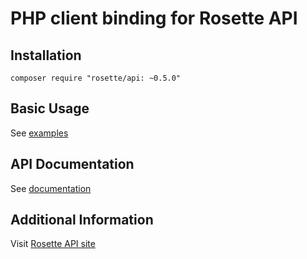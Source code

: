 PHP client binding for Rosette API
==================================

Installation
------------

`composer require "rosette/api: ~0.5.0"`

Basic Usage
-----------

See [examples](examples)

API Documentation
-----------------

See [documentation](http://rosette-api.github.io/php)

Additional Information
----------------------

Visit [Rosette API site](https://developer.rosette.com)

